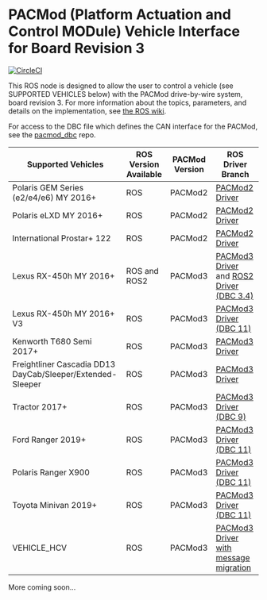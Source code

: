 # PACMod (Platform Actuation and Control MODule) Vehicle Interface for Board Revision 3 #

[![CircleCI](https://circleci.com/gh/astuff/pacmod3/tree/master.svg?style=svg)](https://circleci.com/gh/astuff/pacmod3/tree/master)

This ROS node is designed to allow the user to control a vehicle (see SUPPORTED VEHICLES below) with the PACMod drive-by-wire system, board revision 3. For more information about the topics, parameters, and details on the implementation, see [the ROS wiki](http://wiki.ros.org/pacmod3).

For access to the DBC file which defines the CAN interface for the PACMod, see the [pacmod_dbc](https://github.com/astuff/pacmod_dbc) repo.

| Supported Vehicles | ROS Version Available | PACMod Version | ROS Driver Branch |
| - | - | - | - |
| Polaris GEM Series (e2/e4/e6) MY 2016+ | ROS | PACMod2 | [PACMod2 Driver](https://github.com/astuff/pacmod/tree/release) |
| Polaris eLXD MY 2016+ | ROS | PACMod2 | [PACMod2 Driver](https://github.com/astuff/pacmod/tree/release) |
| International Prostar+ 122 | ROS | PACMod2 | [PACMod2 Driver](https://github.com/astuff/pacmod/tree/release) |
| Lexus RX-450h MY 2016+ | ROS and ROS2 | PACMod3 | [PACMod3 Driver](https://github.com/astuff/pacmod3) and [ROS2 Driver (DBC 3.4)](https://github.com/astuff/pacmod3/tree/dashing-devel) |
| Lexus RX-450h MY 2016+ V3| ROS | PACMod3 | [PACMod3 Driver (DBC 11)](https://github.com/astuff/pacmod3/tree/maint/pacmod_msg_migration) |
| Kenworth T680 Semi 2017+ |ROS | PACMod3 | [PACMod3 Driver](https://github.com/astuff/pacmod3) |
| Freightliner Cascadia DD13 DayCab/Sleeper/Extended-Sleeper | ROS | PACMod3 | [PACMod3 Driver](https://github.com/astuff/pacmod3)|
| Tractor 2017+ | ROS | PACMod3 | [PACMod3 Driver (DBC 9)](https://github.com/astuff/pacmod3/tree/maint/hexagon_tractor) |
| Ford Ranger 2019+ | ROS | PACMod3 | [PACMod3 Driver (DBC 11)](https://github.com/astuff/pacmod3/tree/maint/pacmod_msg_migration) |
| Polaris Ranger X900 | ROS | PACMod3 | [PACMod3 Driver (DBC 11)](https://github.com/astuff/pacmod3/tree/maint/pacmod_msg_migration) |
| Toyota Minivan 2019+ | ROS | PACMod3 | [PACMod3 Driver (DBC 11)](https://github.com/astuff/pacmod3/tree/maint/pacmod_msg_migration) |
| VEHICLE_HCV | ROS | PACMod3 | [PACMod3 Driver with message migration](https://github.com/astuff/pacmod3/tree/maint/pacmod_msg_migration) |
More coming soon...
